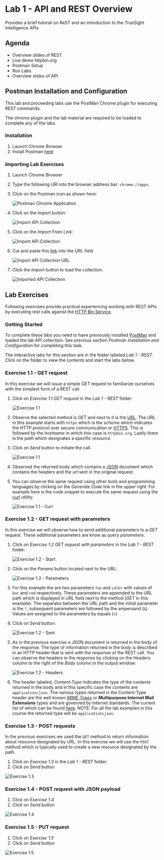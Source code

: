 Lab 1 - API and REST Overview
=============================

Provides a brief tutorial on ReST and an introduction to the TrueSight Intelligence APIs

Agenda
------
- Overview slides of REST
- Live demo httpbin.org
- Postman Setup
- Run Labs
- Overview slides of API

Postman Installation and Configuration
--------------------------------------

This lab and proceeding labs use the PostMan Chrome plugin for executing REST commands.

The chrome plugin and the lab material are required to be loaded to complete any of the labs.


### Installation

1. Launch Chrome Browser
2. Install Postman [here](https://chrome.google.com/webstore/detail/postman/fhbjgbiflinjbdggehcddcbncdddomop?hl=en)

### Importing Lab Exercises

1. Launch Chrome Browser
2. Type the following URI into the browser address bar: `chrome://apps`.
3. Click on the Postman icon as shown here:

    ![Postman Chrome Application](img/postman-launch.png)

4. Click on the _Import_ button:

    ![Import API Collection](img/postman-import.png)
    
5. Click on the _Import From Link_:

    ![Import API Collection](img/postman-import-link.png)
    
6. Cut and paste this [link](https://raw.githubusercontent.com/BMCTrueSight/api-lab/master/postman/LL35-lab.json) into the URL field

    ![Import API Collection URL](img/postman-url.png)
    
7. Click the _Import_ button to load the collection.

    ![Imported API Collection](img/postman-imported.png)
    
    

Lab Exercises
-------------

Following exercises provide practical experiencing working with REST APIs
by executing rest calls against the [HTTP Bin Service](https://httpbin.org/).

### Getting Started

To complete these labs you need to have previously installed [PostMan]() and
loaded the lab API collection. See previous section _Postman Installation and Configuration_
for completing this task.

The interactive labs for this section are in the folder 
labeled _Lab 1 - REST_. Click on the folder to view the contents
and start the labs below.

### Exercise 1.1 - GET request

In this exercise we will issue a simple _GET_ request to familiarize ourselves with
the simplest form of a REST call.

1. Click on _Exercise 1.1 GET request_ in the _Lab 1 - REST_ folder:

    ![Exercise 1.1](img/lab1/ex-1.1-start.png)
    
2. Observe the selected method is _GET_ and next to it is the
[URL](https://en.wikipedia.org/wiki/Uniform_Resource_Locator). The URL in this example starts with `https`
which is the _scheme_ which indicates the HTTP protocol over secure communication or
[HTTPS](https://en.wikipedia.org/wiki/HTTPS). This is followed by the _hostname_ in which this case is `httpbin.org`.
Lastly there is the _path_ which designates a specific _resource_.
    
3. Click on _Send_ button to initiate the call.

    ![Exercise 1.1](img/lab1/ex-1.1-sent.png)

4. Observed the returned body which contains a [JSON](https://en.wikipedia.org/wiki/JSON) document
which contains the headers and the url sent in the original request.

5. You can observe the same request using other tools and programming languages by clicking on the
_Generate Code_ link in the upper right. For example here is the code snippet to execute the same
request using the [curl](https://en.wikipedia.org/wiki/CURL) utility:

    ![Exercise 1.1 - Curl](img/lab1/ex-1.1-curl.png)


### Exercise 1.2 - GET request with parameters

In this exercise we will observe how to send additional parameters to a _GET_ request. These additional
parameters are know as _query parameters_.

1. Click on _Exercise 1.2 GET request with parameters_ in the _Lab 1 - REST_ folder:

    ![Exercise 1.2 - Start](img/lab1/ex-1.2-start.png)
    
2. Click on the _Params_ button located next to the URL:

    ![Exercise 1.2 - Parameters](img/lab1/ex-1.2-parameters.png)
    
3. For this example the are two parameters `foo` and `color` with values of `bar` and `red` respectively.
These parameters are appended to the URL path which is displayed in URL field next to the method (_GET_ in this
example). The separator between the URL path and the initial parameter is the `?`, subsequent parameters are followed
by the ampersand (`&`). Values are assigned to the parameters by equals (`=`)

4. Click on _Send_ button:

    ![Exercise 1.2 - Sent](img/lab1/ex-1.2-sent.png)
    
5. As in the previous exercise a JSON document is returned in the body of the response. The type of information
returned in the body is described in an HTTP header that is sent with the response of the REST call. You can observe
the headers in the response by clicking on the _Headers_ column to the right of the _Body_ column in the output
window:

    ![Exercise 1.2 - Headers](img/lab1/ex-1.2-headers.png)
    
6. The header labeled, _Content-Type_ indicates the type of the contents returned in the body and in this specific
case the contents are `application/json`. The various types returned in the Content-Type header are the well known
[_MIME Types_](https://en.wikipedia.org/wiki/MIME) or **Multipurpose Internet Mail Extensions** types and are
governed by Internet standards. The current list of which can be found
[here](http://www.iana.org/assignments/media-types/media-types.xhtml). NOTE: For all the lab examples in
this course the returned type will be `application\json`.

### Exercise 1.3 - POST requests

In the previous exercises we used the `GET` method to return information about resource designated by URL. In
this exercise we will use the `POST` method which is typically used to create a new resource designated by the path.

1. Click on _Exercise 1.3_ in the _Lab 1 - REST_ folder:
2. Click on _Send_ button

![Exercise 1.3](img/ex-1.3.png)

### Exercise 1.4 - POST request with JSON payload
1. Click on _Exercise 1.4_
2. Click on _Send_ button

![Exercise 1.4](img/ex-1.4.png)

### Exercise 1.5 - PUT request
1. Click on _Exercise 1.5_
2. Click on _Send_ button

![Exercise 1.5](img/ex-1.5.png)

